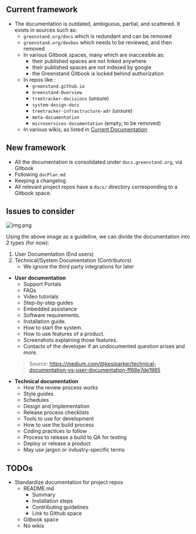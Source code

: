 ## Current framework
- The documentation is outdated, ambiguous, partial, and scattered. It exists in sources such as:
  - `greenstand.org/docs` which is redundant and can be removed
  - `greenstand.org/devbox` which needs to be reviewed, and then removed
  - In various Gitbook spaces, many which are inaccesible as:
    - their published spaces are not linked anywhere
    - their published spaces are not indexed by google
    - the Greenstand Gitbook is locked behind authorization
  - In repos like :
    - `greenstand.github.io` 
    - `Greenstand-Overview` 
    - `treetracker-decisions` (unsure)
    - `system-design-docs`
    - `treetracker-infrastructure-adr` (unsure)
    - `meta-documentation`
    - `microservices-documentation` (empty, to be removed)
  - In various wikis, as listed in [Current Documentation](currentDocumentation.md)

## New framework
- All the documentation is consolidated under `docs.greenstand.org`, via Gitbook
- Following `docPlan.md`
- Keeping a changelog
- All relevant project repos have a `docs/` directory corresponding to a Gitbook space.

## Issues to consider

![img.png](pics/img.png)

Using the above image as a guideline, we can divide the documentation into 2 types (for now):
1. User Documentation (End users)
2. Technical/System Documentation (Contributors)
   - We ignore the third party integrations for later

  
- **User documentation**
  - Support Portals
  - FAQs
  - Video tutorials
  - Step-by-step guides
  - Embedded assistance
  - Software requirements.
  - Installation guide.
  - How to start the system.
  - How to use features of a product.
  - Screenshots explaining those features.
  - Contacts of the developer if an undocumented question arises and more.
  > Source: https://medium.com/@kesiparker/technical-documentation-vs-user-documentation-ff68e7de1985
- **Technical documentation**
  - How the review process works 
  - Style guides 
  - Schedules 
  - Design and Implementation
  - Release process checklists
  - Tools to use for development
  - How to use the build process 
  - Coding practices to follow 
  - Process to release a build to QA for testing  
  - Deploy or release a product
  - May use jargon or industry-specific terms
  

## TODOs
- Standardize documentation for project repos
  - README.md 
    - Summary
    - Installation steps
    - Contributing guidelines
    - Link to Github space
  - Gitbook space
  - No wikis